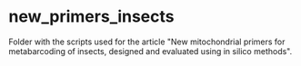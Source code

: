 # new_primers_insects
Folder with the scripts used for the article "New mitochondrial primers for metabarcoding of insects, designed and evaluated using in silico methods".
